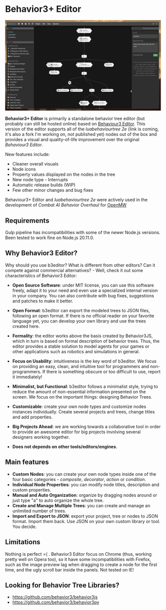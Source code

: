 # Behavior3+ Editor

![interface preview](preview.png)

**Behavior3+ Editor** is primarily a standalone behavior tree editor (but probably can still be hosted online) based on [Behaviour3 Editor](https://github.com/behavior3/behavior3editor). This version of the editor supports all of the _luabehaviourtree 2e_ (link is coming, it's also a fork I'm working on, not published yet) nodes out of the box and provides a visual and quality-of-life improvement over the original _Behaviour3 Editor_.

New features include:
- Cleaner overall visuals
- Node icons
- Property values displayed on the nodes in the tree
- New node type - Interrupts
- Automatic release builds (WIP)
- Few other minor changes and bug fixes

Behaviour3+ Editor and _luabehaviourtree 2e_ were actively used in the development of _Combat AI Behavior Overhaul_ for [OpenMW](https://openmw.org/)

## Requirements

Gulp pipeline has incompatibilities with some of the newer Node.js versions. 
Been tested to work fine on Node.js 20.11.0.

## Why Behavior3 Editor?

Why should you use b3editor? What is different from other editors? Can it compete against commercial alternatives? - Well, check it out some characteristics of Behavior3 Editor:


- **Open Source Software**: under MIT license, you can use this software freely, adapt it to your need and even use a specialized internal version in your company. You can also contribute with bug fixes, suggestions and patches to make it better.

- **Open Format**: b3editor can export the modeled trees to JSON files, following an open format. If there is no official reader on your favorite language yet, you can develop your own library and use the trees created here. 

- **Formality**: the editor works above the basis created by Behavior3JS, which in turn is based on formal description of behavior trees. Thus, the editor provides a stable solution to model agents for your games or other applications such as robotics and simulations in general.

- **Focus on Usability**: intuitiveness is the key word of b3editor. We focus on providing an easy, clean, and intuitive tool for programmers and non-programmers. If there is something obscure or too difficult to use, report it immediately!

- **Minimalist, but Functional**: b3editor follows a minimalist style, trying to reduce the amount of non-essential information presented on the screen. We focus on the important things: designing Behavior Trees. 

- **Customizable**: create your own node types and customize nodes instances individually. Create several projects and trees, change titles and add properties.

- **Big Projects Ahead**: we are working towards a collaborative tool in order to provide an awesome editor for big projects involving several designers working together. 

- **Does not depends on other tools/editors/engines**.



## Main features

- **Custom Nodes**: you can create your own node types inside one of the four basic categories - *composite*, *decorator*, *action* or *condition*. 
- **Individual Node Properties**: you can modify node titles, description and custom properties.
- **Manual and Auto Organization**: organize by dragging nodes around or just type "a" to auto organize the whole tree.
- **Create and Manage Multiple Trees**: you can create and manage an unlimited number of trees.
- **Import and Export to JSON**: export your project, tree or nodes to JSON format. Import them back. Use JSON on your own custom library or tool. You decide.


## Limitations

Nothing is perfect =( . Behavior3 Editor focus on Chrome (thus, working pretty well on Opera too), so it have some incompatibilities with Firefox, such as the image preview lag when dragging to create a node for the first time, and the ugly scroll bar inside the panels. Not tested on IE!


## Looking for Behavior Tree Libraries?

- https://github.com/behavior3/behavior3js
- https://github.com/behavior3/behavior3py

